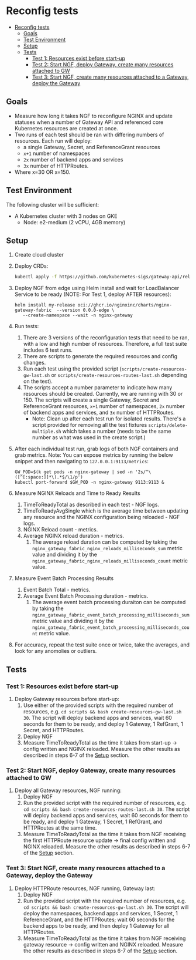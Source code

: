# Reconfig tests

<!-- TOC -->
- [Reconfig tests](#reconfig-tests)
  - [Goals](#goals)
  - [Test Environment](#test-environment)
  - [Setup](#setup)
  - [Tests](#tests)
    - [Test 1: Resources exist before start-up](#test-1-resources-exist-before-start-up)
    - [Test 2: Start NGF, deploy Gateway, create many resources attached to GW](#test-2-start-ngf-deploy-gateway-create-many-resources-attached-to-gw)
    - [Test 3: Start NGF, create many resources attached to a Gateway, deploy the Gateway](#test-3-start-ngf-create-many-resources-attached-to-a-gateway-deploy-the-gateway)
<!-- TOC -->

## Goals

- Measure how long it takes NGF to reconfigure NGINX and update statuses when a number of Gateway API and
  referenced core Kubernetes resources are created at once.
- Two runs of each test should be ran with differing numbers of resources. Each run will deploy:
  - a single Gateway, Secret, and ReferenceGrant resources
  - `x+1` number of namespaces
  - `2x` number of backend apps and services
  - `3x` number of HTTPRoutes.
- Where x=30 OR x=150.

## Test Environment

 The following cluster will be sufficient:

- A Kubernetes cluster with 3 nodes on GKE
  - Node: e2-medium (2 vCPU, 4GB memory)

## Setup

1. Create cloud cluster
2. Deploy CRDs:

   ```bash
   kubectl apply -f https://github.com/kubernetes-sigs/gateway-api/releases/download/v0.8.1/standard-install.yaml
   ```

3. Deploy NGF from edge using Helm install and wait for LoadBalancer Service to be ready
   (NOTE: For Test 1, deploy AFTER resources):

   ```console
   helm install my-release oci://ghcr.io/nginxinc/charts/nginx-gateway-fabric  --version 0.0.0-edge \
      --create-namespace --wait -n nginx-gateway
   ```

4. Run tests:
   1. There are 3 versions of the reconfiguration tests that need to be ran, with a low and high number of resources.
      Therefore, a full test suite includes 6 test runs.
   2. There are scripts to generate the required resources and config changes.
   3. Run each test using the provided script (`scripts/create-resources-gw-last.sh` or
      `scripts/create-resources-routes-last.sh` depending on the test).
   4. The scripts accept a number parameter to indicate how many resources should be created. Currently, we are running
      with 30 or 150. The scripts will create a single Gateway, Secret and ReferenceGrant resources, `x+1` number of
      namespaces, `2x` number of backend apps and services, and `3x` number of HTTPRoutes.
      - Note: Clean up after each test run for isolated results. There's a script provided for removing all the test
        fixtures `scripts/delete-multiple.sh` which takes a number (needs to be the same number as what was used in the
        create script.)
5. After each individual test run, grab logs of both NGF containers and grab metrics.
   Note: You can expose metrics by running the below snippet and then navigating to `127.0.0.1:9113/metrics`:

   ```console
   GW_POD=$(k get pods -n nginx-gateway | sed -n '2s/^\([^[:space:]]*\).*$/\1/p')
   kubectl port-forward $GW_POD -n nginx-gateway 9113:9113 &
   ```

6. Measure NGINX Reloads and Time to Ready Results
   1. TimeToReadyTotal as described in each test - NGF logs.
   2. TimeToReadyAvgSingle which is the average time between updating any resource and the
      NGINX configuration being reloaded - NGF logs.
   3. NGINX Reload count - metrics.
   4. Average NGINX reload duration - metrics.
      1. The average reload duration can be computed by taking the `nginx_gateway_fabric_nginx_reloads_milliseconds_sum`
         metric value and dividing it by the `nginx_gateway_fabric_nginx_reloads_milliseconds_count` metric value.
7. Measure Event Batch Processing Results
   1. Event Batch Total - metrics.
   2. Average Event Batch Processing duration - metrics.
      1. The average event batch processing duraiton can be computed by taking the `nginx_gateway_fabric_event_batch_processing_milliseconds_sum`
         metric value and dividing it by the `nginx_gateway_fabric_event_batch_processing_milliseconds_count` metric value.
8. For accuracy, repeat the test suite once or twice, take the averages, and look for any anomolies or outliers.

## Tests

### Test 1: Resources exist before start-up

1. Deploy Gateway resources before start-up:
   1. Use either of the provided scripts with the required number of resources,
      e.g. `cd scripts && bash create-resources-gw-last.sh 30`. The script will deploy backend apps and services, wait
      60 seconds for them to be ready, and deploy 1 Gateway, 1 RefGrant, 1 Secret, and HTTPRoutes.
   2. Deploy NGF
   3. Measure TimeToReadyTotal as the time it takes from start-up -> config written and
      NGINX reloaded. Measure the other results as described in steps 6-7 of the [Setup](#setup) section.

### Test 2: Start NGF, deploy Gateway, create many resources attached to GW

1. Deploy all Gateway resources, NGF running:
   1. Deploy NGF
   2. Run the provided script with the required number of resources,
      e.g. `cd scripts && bash create-resources-routes-last.sh 30`. The script will deploy backend apps and services,
      wait 60 seconds for them to be ready, and deploy 1 Gateway, 1 Secret, 1 RefGrant, and HTTPRoutes at the same time.
   3. Measure TimeToReadyTotal as the time it takes from NGF receiving the first HTTPRoute resource update -> final
      config written and NGINX reloaded. Measure the other results as described in steps 6-7 of the [Setup](#setup) section.

### Test 3: Start NGF, create many resources attached to a Gateway, deploy the Gateway

1. Deploy HTTPRoute resources, NGF running, Gateway last:
   1. Deploy NGF
   2. Run the provided script with the required number of resources,
      e.g. `cd scripts && bash create-resources-gw-last.sh 30`.
      The script will deploy the namespaces, backend apps and services, 1 Secret, 1 ReferenceGrant, and the HTTPRoutes;
      wait 60 seconds for the backend apps to be ready, and then deploy 1 Gateway for all HTTPRoutes.
   3. Measure TimeToReadyTotal as the time it takes from NGF receiving gateway resource -> config written and NGINX reloaded.
      Measure the other results as described in steps 6-7 of the [Setup](#setup) section.
